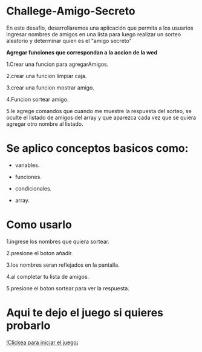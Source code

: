 <h1> Challege-Amigo-Secreto</h1>

En este desafio, desarrollaremos una aplicación que permita a los usuarios ingresar nombres de amigos en una lista para luego realizar un sorteo aleatorio y determinar quien es el "amigo secreto"

**Agregar funciones que correspondan a la accion de la wed**

1.Crear una funcion para agregarAmigos.
  
2.crear una funcion limpiar caja.  
  
3.crear una funcion mostrar amigo.  

4.Funcion sortear amigo. 

5.le agrege comandos que cuando me muestre la respuesta del sorteo, se oculte el listado de amigos del array y que aparezca cada vez que se quiera agregar otro nombre al listado.

<h1>Se aplico conceptos basicos como: </h1>

- variables.

- funciones.

- condicionales.

- array.

<h1>Como usarlo</h1>

1.ingrese los nombres que quiera sortear.

2.presione el boton añadir.

3.los nombres seran reflejados en la pantalla.

4.al completar tu lista de amigos.

5.presione el boton sortear para ver la respuesta.

<h1>Aqui te dejo el juego si quieres probarlo</h1>

[!Clickea para iniciar el juego¡](http://127.0.0.1:5500/index.html)
